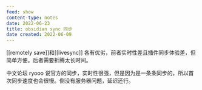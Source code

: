 ```yaml
---
feed: show
content-type: notes
date: 2022-06-23
title: obsidian sync 同步
date created: 2022-06-09
---
```


[[remotely save]]和[[livesync]] 各有优劣，前者实时性差且插件同步体验差，但简单方便。后者需要折腾太长时间。

中文论坛 ryooo 说官方的同步，实时性很强，但是因为是一条条同步的，所以首次同步速度也会很慢。倒没有服务器问题，延迟还行。
